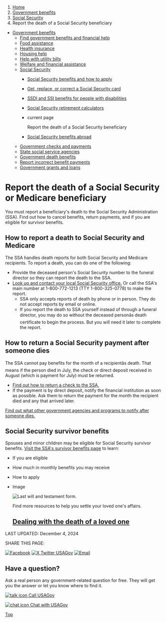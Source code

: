 1. [Home](/)
2. [Government benefits](/benefits)
3. [Social Security](/social-security)
4. Report the death of a Social Security beneficiary

* [Government benefits](/benefits)
  + [Find government benefits and financial help](/benefit-finder)
  + [Food assistance](/food-help)
  + [Health insurance](/health-insurance)
  + [Housing help](/housing-help)
  + [Help with utility bills](/help-with-utility-bills)
  + [Welfare and financial assistance](/welfare-and-financial-assistance)
  + [Social Security](/social-security)
    - [Social Security benefits and how to apply](/what-is-social-security)
    - [Get, replace, or correct a Social Security card](/social-security-card)
    - [SSDI and SSI benefits for people with disabilities](/social-security-disability)
    - [Social Security retirement calculators](/social-security-calculators)
    - current page

      Report the death of a Social Security beneficiary
    - [Social Security benefits abroad](/social-security-abroad)
  + [Government checks and payments](/government-checks-payments)
  + [State social service agencies](/state-social-services)
  + [Government death benefits](/government-death-benefits)
  + [Report incorrect benefit payments](/report-incorrect-benefit-payments)
  + [Government grants and loans](/government-grants-and-loans)

Report the death of a Social Security or Medicare beneficiary
=============================================================

You must report a beneficiary's death to the Social Security Administration (SSA). Find out how to cancel benefits, return payments, and if you are eligible for survivor benefits.

**How to report a death to Social Security and Medicare**
---------------------------------------------------------

The SSA handles death reports for both Social Security and Medicare recipients. To report a death, you can do one of the following:

* Provide the deceased person's Social Security number to the funeral director so they can report the death to the SSA.
* [Look up and contact your local Social Security office.](https://secure.ssa.gov/ICON/main.jsp)
  Or call the SSA's main number at 1-800-772-1213 (TTY 1-800-325-0778) to make the report.
  + SSA only accepts reports of death by phone or in person. They do not accept reports by email or online.
  + If you report the death to SSA yourself instead of through a funeral director, you may do so without the deceased personâs death certificate to begin the process. But you will need it later to complete the report.

**How to return a Social Security payment after someone dies**
--------------------------------------------------------------

The SSA cannot pay benefits for the month of a recipientâs death. That means if the person died in July, the check or direct deposit received in August (which is payment for July) must be returned.

* [Find out how to return a check to the SSA.](https://www.ssa.gov/OP_Home/handbook/handbook.01/handbook-0134.html)
* If the payment is by direct deposit, notify the financial institution as soon as possible. Ask them to return the payment for the month the recipient died and any that arrived later.

[Find out what other government agencies and programs to notify after someone dies.](/report-a-death)

**Social Security survivor benefits**
-------------------------------------

Spouses and minor children may be eligible for Social Security survivor benefits.
[Visit the SSA's survivor benefits page](https://www.ssa.gov/benefits/survivors/)
to learn:

* If you are eligible
* How much in monthly benefits you may receive
* How to apply

* Image

  ![Last will and testament form.](https://www.usa.gov/s3/files/styles/large/public/2023-01/Banner_img_Death_of_a_loved_one_en.png?itok=FZEiu6JW)

  Find more resources to help you settle your loved one's affairs.

  [Dealing with the death of a loved one](/death-loved-one)
  ---------------------------------------------------------

LAST UPDATED:
December 4, 2024

SHARE THIS PAGE:

[![Facebook](/themes/custom/usagov/images/social-media-icons/Facebook_Icon.svg)](https://www.facebook.com/sharer/sharer.php?u=https://www.usa.gov/social-security-report-a-death&v=3)
[![X Twitter USAGov](/themes/custom/usagov/images/social-media-icons/X_Twitter_Icon.svg?version=2)](https://twitter.com/intent/tweet?source=webclient&text=https://www.usa.gov/social-security-report-a-death)
[![Email](/themes/custom/usagov/images/social-media-icons/Email_Icon.svg?version=2)](mailto:?subject=https://www.usa.gov/social-security-report-a-death)

Have a question?
----------------

Ask a real person any government-related question for free. They will get you the answer or let you know where to find it.

[![talk icon](/themes/custom/usagov/images/ICONS_talk.png)
Call USAGov](/phone)

[![chat icon](/themes/custom/usagov/images/ICONS_chat.png)
Chat with USAGov](/chat)

[Top](#main-content)